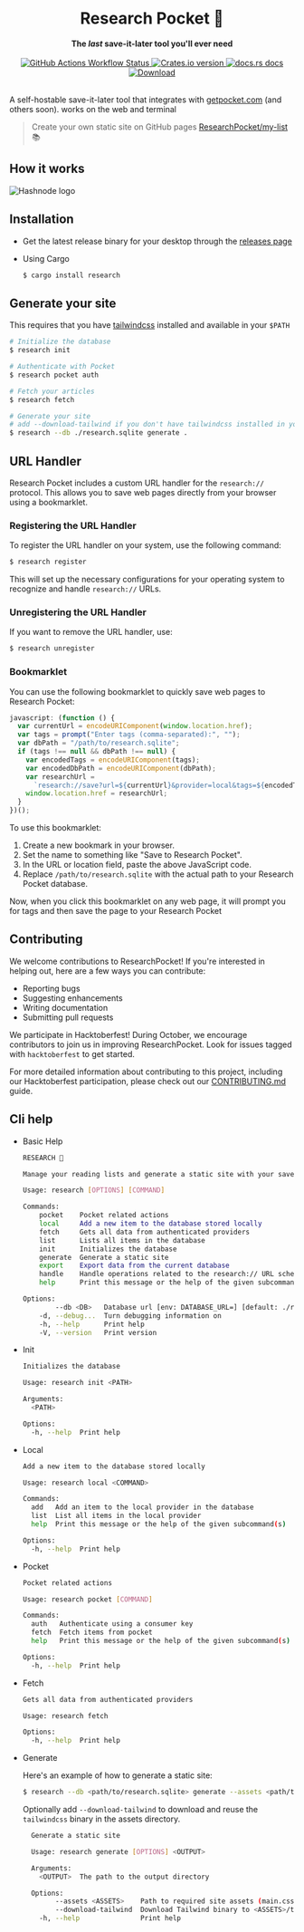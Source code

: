 <h1 align="center">Research Pocket 🔖</h1>
<div align="center">
  <strong> The <em>last</em> save-it-later tool you'll ever need </strong>
</div>
<br />
<div align="center">
  <!-- Github Actions -->
  <a
    href="https://github.com/ResearchPocket/ResearchPocket/actions/workflows/ci-biulds.yml"
  >
    <img
      alt="GitHub Actions Workflow Status"
      src="https://img.shields.io/github/actions/workflow/status/KorigamiK/ResearchPocket/ci-biulds.yml"
    />
  </a>
  <!-- Version -->
  <a href="https://crates.io/crates/research">
    <img
      src="https://img.shields.io/crates/v/research.svg?style=flat-square"
      alt="Crates.io version"
    />
  </a>
  <!-- Docs -->
  <a href="https://docs.rs/research">
    <img
      src="https://img.shields.io/badge/docs-latest-blue.svg?style=flat-square"
      alt="docs.rs docs"
    />
  </a>
  <!-- Downloads -->
  <a href="https://crates.io/crates/research">
    <img
      src="https://img.shields.io/crates/d/research.svg?style=flat-square"
      alt="Download"
    />
  </a>
</div>

<br />

A self-hostable save-it-later tool that integrates with
[getpocket.com](https://getpocket.com) (and others soon). works on the web and
terminal

> Create your own static site on GitHub pages
> [ResearchPocket/my-list](https://github.com/ResearchPocket/my-list) 📚

## How it works

<picture>
  <source
    media="(prefers-color-scheme: dark)"
    srcset="./.github/explainer-dark.png"
  />
  <source
    media="(prefers-color-scheme: light)"
    srcset="./.github/explainer.png"
  />
  <img alt="Hashnode logo" src="./.github/explainer.png" />
</picture>

## Installation

- Get the latest release binary for your desktop through the
  [releases page](https://github.com/KorigamiK/ResearchPocket/releases)

- Using Cargo
  ```sh
  $ cargo install research
  ```

## Generate your site

This requires that you have
[tailwindcss](https://tailwindcss.com/blog/standalone-cli) installed and
available in your `$PATH`

```sh
# Initialize the database
$ research init

# Authenticate with Pocket
$ research pocket auth

# Fetch your articles
$ research fetch

# Generate your site
# add --download-tailwind if you don't have tailwindcss installed in your $PATH
$ research --db ./research.sqlite generate .

```

## URL Handler

Research Pocket includes a custom URL handler for the `research://` protocol.
This allows you to save web pages directly from your browser using a
bookmarklet.

### Registering the URL Handler

To register the URL handler on your system, use the following command:

```sh
$ research register
```

This will set up the necessary configurations for your operating system to
recognize and handle `research://` URLs.

### Unregistering the URL Handler

If you want to remove the URL handler, use:

```sh
$ research unregister
```

### Bookmarklet

You can use the following bookmarklet to quickly save web pages to Research
Pocket:

```javascript
javascript: (function () {
  var currentUrl = encodeURIComponent(window.location.href);
  var tags = prompt("Enter tags (comma-separated):", "");
  var dbPath = "/path/to/research.sqlite";
  if (tags !== null && dbPath !== null) {
    var encodedTags = encodeURIComponent(tags);
    var encodedDbPath = encodeURIComponent(dbPath);
    var researchUrl =
      `research://save?url=${currentUrl}&provider=local&tags=${encodedTags}&db_path=${encodedDbPath}`;
    window.location.href = researchUrl;
  }
})();
```

To use this bookmarklet:

1. Create a new bookmark in your browser.
2. Set the name to something like "Save to Research Pocket".
3. In the URL or location field, paste the above JavaScript code.
4. Replace `/path/to/research.sqlite` with the actual path to your Research
   Pocket database.

Now, when you click this bookmarklet on any web page, it will prompt you for
tags and then save the page to your Research Pocket

## Contributing

We welcome contributions to ResearchPocket! If you're interested in helping out,
here are a few ways you can contribute:

- Reporting bugs
- Suggesting enhancements
- Writing documentation
- Submitting pull requests

We participate in Hacktoberfest! During October, we encourage contributors to
join us in improving ResearchPocket. Look for issues tagged with `hacktoberfest`
to get started.

For more detailed information about contributing to this project, including our
Hacktoberfest participation, please check out our
[CONTRIBUTING.md](CONTRIBUTING.md) guide.

## Cli help

- Basic Help

  ```sh
  RESEARCH 🔖

  Manage your reading lists and generate a static site with your saved articles.

  Usage: research [OPTIONS] [COMMAND]

  Commands:
      pocket    Pocket related actions
      local     Add a new item to the database stored locally
      fetch     Gets all data from authenticated providers
      list      Lists all items in the database
      init      Initializes the database
      generate  Generate a static site
      export    Export data from the current database
      handle    Handle operations related to the research:// URL scheme
      help      Print this message or the help of the given subcommand(s)

  Options:
          --db <DB>   Database url [env: DATABASE_URL=] [default: ./research.sqlite]
      -d, --debug...  Turn debugging information on
      -h, --help      Print help
      -V, --version   Print version
  ```

- Init

  ```sh
  Initializes the database

  Usage: research init <PATH>

  Arguments:
    <PATH>

  Options:
    -h, --help  Print help
  ```

- Local

  ```sh
  Add a new item to the database stored locally

  Usage: research local <COMMAND>

  Commands:
    add   Add an item to the local provider in the database
    list  List all items in the local provider
    help  Print this message or the help of the given subcommand(s)

  Options:
    -h, --help  Print help
  ```

- Pocket

  ```sh
  Pocket related actions

  Usage: research pocket [COMMAND]

  Commands:
    auth   Authenticate using a consumer key
    fetch  Fetch items from pocket
    help   Print this message or the help of the given subcommand(s)

  Options:
    -h, --help  Print help
  ```

- Fetch

  ```sh
  Gets all data from authenticated providers

  Usage: research fetch

  Options:
    -h, --help  Print help
  ```

- Generate

  Here's an example of how to generate a static site:

  ```sh
  $ research --db <path/to/research.sqlite> generate --assets <path/to/assets> <path/to/output>
  ```

  Optionally add `--download-tailwind` to download and reuse the `tailwindcss`
  binary in the assets directory.

  ```sh
    Generate a static site

    Usage: research generate [OPTIONS] <OUTPUT>

    Arguments:
      <OUTPUT>  The path to the output directory

    Options:
          --assets <ASSETS>    Path to required site assets (main.css, search.js, tailwind.config.js) [default: ./assets]
          --download-tailwind  Download Tailwind binary to <ASSETS>/tailwindcss if not found
      -h, --help               Print help
  ```
